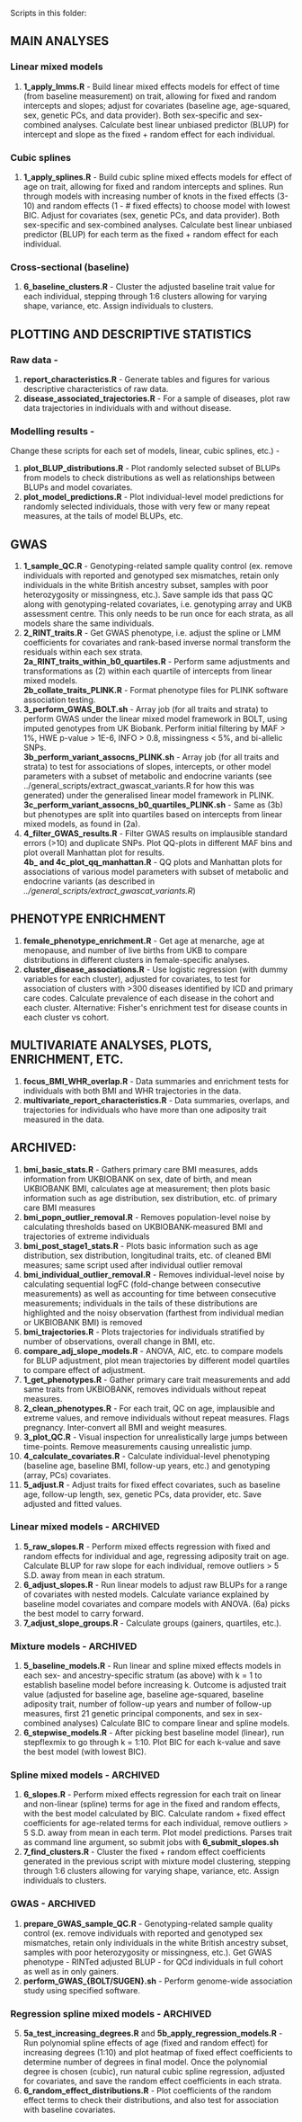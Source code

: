 Scripts in this folder:

## MAIN ANALYSES

### Linear mixed models
1. **1_apply_lmms.R** - Build linear mixed effects models for effect of time (from baseline measurement) on trait, allowing for fixed and random intercepts and slopes; adjust for covariates (baseline age, age-squared, sex, genetic PCs, and data provider). Both sex-specific and sex-combined analyses. Calculate best linear unbiased predictor (BLUP) for intercept and slope as the fixed + random effect for each individual. 

### Cubic splines
1. **1_apply_splines.R** - Build cubic spline mixed effects models for effect of age on trait, allowing for fixed and random intercepts and splines. Run through models with increasing number of knots in the fixed effects (3-10) and random effects (1 - # fixed effects) to choose model with lowest BIC. Adjust for covariates (sex, genetic PCs, and data provider). Both sex-specific and sex-combined analyses. Calculate best linear unbiased predictor (BLUP) for each term as the fixed + random effect for each individual. 

### Cross-sectional (baseline)
1. **6_baseline_clusters.R** - Cluster the adjusted baseline trait value for each individual, stepping through 1:6 clusters allowing for varying shape, variance, etc. Assign individuals to clusters.


## PLOTTING AND DESCRIPTIVE STATISTICS

### Raw data - 
1. **report_characteristics.R** - Generate tables and figures for various descriptive characteristics of raw data.
2. **disease_associated_trajectories.R** - For a sample of diseases, plot raw data trajectories in individuals with and without disease.
### Modelling results - 
Change these scripts for each set of models, linear, cubic splines, etc.) - 
1. **plot_BLUP_distributions.R** - Plot randomly selected subset of BLUPs from models to check distributions as well as relationships between BLUPs and model covariates.
2. **plot_model_predictions.R** - Plot individual-level model predictions for randomly selected individuals, those with very few or many repeat measures, at the tails of model BLUPs, etc.  

## GWAS

1. **1_sample_QC.R** - Genotyping-related sample quality control (ex. remove individuals with reported and genotyped sex mismatches, retain only individuals in the white British ancestry subset, samples with poor heterozygosity or missingness, etc.). Save sample ids that pass QC along with genotyping-related covariates, i.e. genotyping array and UKB assessment centre. This only needs to be run once for each strata, as all models share the same individuals.
2. **2_RINT_traits.R** - Get GWAS phenotype, i.e. adjust the spline or LMM coefficients for covariates and rank-based inverse normal transform the residuals within each sex strata.\
**2a_RINT_traits_within_b0_quartiles.R** - Perform same adjustments and transformations as (2) within each quartile of intercepts from linear mixed models.\
**2b_collate_traits_PLINK.R** - Format phenotype files for PLINK software association testing.
3. **3_perform_GWAS_BOLT.sh** - Array job (for all traits and strata) to perform GWAS under the linear mixed model framework in BOLT, using imputed genotypes from UK Biobank. Perform initial filtering by MAF > 1%, HWE p-value > 1E-6, INFO > 0.8, missingness < 5%, and bi-allelic SNPs. \
**3b_perform_variant_assocns_PLINK.sh** - Array job (for all traits and strata) to test for associations of slopes, intercepts, or other model parameters with a subset of metabolic and endocrine variants (see ../general_scripts/extract_gwascat_variants.R for how this was generated) under the generalised linear model framework in PLINK. \
**3c_perform_variant_assocns_b0_quartiles_PLINK.sh** - Same as (3b) but phenotypes are split into quartiles based on intercepts from linear mixed models, as found in (2a). 
4. **4_filter_GWAS_results.R** - Filter GWAS results on implausible standard errors (>10) and duplicate SNPs. Plot QQ-plots in different MAF bins and plot overall Manhattan plot for results.\
**4b_ and 4c_plot_qq_manhattan.R** - QQ plots and Manhattan plots for associations of various model parameters with subset of metabolic and endocrine variants (as described in *../general_scripts/extract_gwascat_variants.R*)

## PHENOTYPE ENRICHMENT
1. **female_phenotype_enrichment.R** - Get age at menarche, age at menopause, and number of live births from UKB to compare distributions in different clusters in female-specific analyses.
2. **cluster_disease_associations.R** - Use logistic regression (with dummy variables for each cluster), adjusted for covariates, to test for association of clusters with >300 diseases identified by ICD and primary care codes. Calculate prevalence of each disease in the cohort and each cluster. Alternative: Fisher's enrichment test for disease counts in each cluster vs cohort.

## MULTIVARIATE ANALYSES, PLOTS, ENRICHMENT, ETC.
1. **focus_BMI_WHR_overlap.R** - Data summaries and enrichment tests for individuals with both BMI and WHR trajectories in the data.
2. **multivariate_report_characteristics.R** - Data summaries, overlaps, and trajectories for individuals who have more than one adiposity trait measured in the data.

## ARCHIVED:

1. **bmi_basic_stats.R** - Gathers primary care BMI measures, adds information from UKBIOBANK on sex, date of birth, and mean UKBIOBANK BMI, calculates age at measurement; then plots basic information such as age distribution, sex distribution, etc. of primary care BMI measures
2. **bmi_popn_outlier_removal.R** - Removes population-level noise by calculating thresholds based on UKBIOBANK-measured BMI and trajectories of extreme individuals 
3. **bmi_post_stage1_stats.R** - Plots basic information such as age distribution, sex distribution, longitudinal traits, etc. of cleaned BMI measures; same script used after individual outlier removal
4. **bmi_individual_outlier_removal.R** - Removes individual-level noise by calculating sequential logFC (fold-change between consecutive measurements) as well as accounting for time between consecutive measurements; individuals in the tails of these distributions are highlighted and the noisy observation (farthest from individual median or UKBIOBANK BMI) is removed
5. **bmi_trajectories.R** - Plots trajectories for individuals stratified by number of observations, overall change in BMI, etc.
6. **compare_adj_slope_models.R** - ANOVA, AIC, etc. to compare models for BLUP adjustment, plot mean trajectories by different model quartiles to compare effect of adjustment. 
7. **1_get_phenotypes.R** - Gather primary care trait measurements and add same traits from UKBIOBANK, removes individuals without repeat measures.
8. **2_clean_phenotypes.R** - For each trait, QC on age, implausible and extreme values, and remove individuals without repeat measures. Flags pregnancy. Inter-convert all BMI and weight measures.
9. **3_plot_QC.R** - Visual inspection for unrealistically large jumps between time-points. Remove measurements causing unrealistic jump.
10. **4_calculate_covariates.R** - Calculate individual-level phenotyping (baseline age, baseline BMI, follow-up years, etc.) and genotyping (array, PCs) covariates. 
11. **5_adjust.R** - Adjust traits for fixed effect covariates, such as baseline age, follow-up length, sex, genetic PCs, data provider, etc. Save adjusted and fitted values.

### Linear mixed models - ARCHIVED
1. **5_raw_slopes.R** - Perform mixed effects regression with fixed and random effects for individual and age, regressing adiposity trait on age. Calculate BLUP for raw slope for each individual, remove outliers > 5 S.D. away from mean in each stratum. 
2. **6_adjust_slopes.R** - Run linear models to adjust raw BLUPs for a range of covariates with nested models. Calculate variance explained by baseline model covariates and compare models with ANOVA. (6a) picks the best model to carry forward.
3. **7_adjust_slope_groups.R** - Calculate groups (gainers, quartiles, etc.).

### Mixture models - ARCHIVED
1. **5_baseline_models.R** - Run linear and spline mixed effects models in each sex- and ancestry-specific stratum (as above) with k = 1 to establish baseline model before increasing k. Outcome is adjusted trait value (adjusted for baseline age, baseline age-squared, baseline adiposity trait, number of follow-up years and number of follow-up measures, first 21 genetic principal components, and sex in sex-combined analyses) Calculate BIC to compare linear and spline models.
2. **6_stepwise_models.R** - After picking best baseline model (linear), run stepflexmix to go through k = 1:10. Plot BIC for each k-value and save the best model (with lowest BIC).

### Spline mixed models - ARCHIVED
1. **6_slopes.R** - Perform mixed effects regression for each trait on linear and non-linear (spline) terms for age in the fixed and random effects, with the best model calculated by BIC. Calculate random + fixed effect coefficients for age-related terms for each individual, remove outliers > 5 S.D. away from mean in each term. Plot model predictions. Parses trait as command line argument, so submit jobs with **6_submit_slopes.sh**
2. **7_find_clusters.R** - Cluster the fixed + random effect coefficients generated in the previous script with mixture model clustering, stepping through 1:6 clusters allowing for varying shape, variance, etc. Assign individuals to clusters.

### GWAS - ARCHIVED
1. **prepare_GWAS_sample_QC.R** - Genotyping-related sample quality control (ex. remove individuals with reported and genotyped sex mismatches, retain only individuals in the white British ancestry subset, samples with poor heterozygosity or missingness, etc.). Get GWAS phenotype - RINTed adjusted BLUP - for QCd individuals in full cohort as well as in only gainers.
2. **perform_GWAS_{BOLT/SUGEN}.sh** - Perform genome-wide association study using specified software.

### Regression spline mixed models - ARCHIVED
5. **5a_test_increasing_degrees.R** and **5b_apply_regression_models.R** - Run polynomial spline effects of age (fixed and random effect) for increasing degrees (1:10) and plot heatmap of fixed effect coefficients to determine number of degrees in final model. Once the polynomial degree is chosen (cubic), run natural cubic spline regression, adjusted for covariates, and save the random effect coefficients in each strata.
6. **6_random_effect_distributions.R** - Plot coefficients of the random effect terms to check their distributions, and also test for association with baseline covariates.

